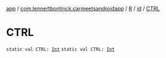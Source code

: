 [app](../../../index.md) / [com.lennertbontinck.carmeetsandroidapp](../../index.md) / [R](../index.md) / [id](index.md) / [CTRL](./-c-t-r-l.md)

# CTRL

`static val CTRL: `[`Int`](https://kotlinlang.org/api/latest/jvm/stdlib/kotlin/-int/index.html)
`static val CTRL: `[`Int`](https://kotlinlang.org/api/latest/jvm/stdlib/kotlin/-int/index.html)